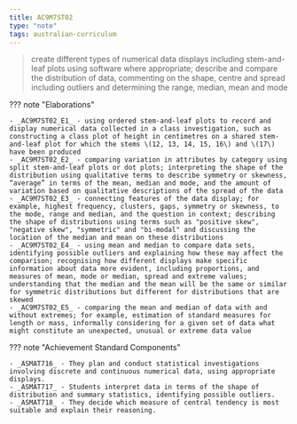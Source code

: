 ```yaml
---
title: AC9M7ST02
type: "note"
tags: australian-curriculum
---
```




> create different types of numerical data displays including stem-and-leaf plots using software where appropriate; describe and compare the distribution of data, commenting on the shape, centre and spread including outliers and determining the range, median, mean and mode

??? note "Elaborations"

	- _AC9M7ST02_E1_ - using ordered stem-and-leaf plots to record and display numerical data collected in a class investigation, such as constructing a class plot of height in centimetres on a shared stem-and-leaf plot for which the stems \(12, 13, 14, 15, 16\) and \(17\) have been produced
	- _AC9M7ST02_E2_ - comparing variation in attributes by category using split stem-and-leaf plots or dot plots; interpreting the shape of the distribution using qualitative terms to describe symmetry or skewness, “average” in terms of the mean, median and mode, and the amount of variation based on qualitative descriptions of the spread of the data
	- _AC9M7ST02_E3_ - connecting features of the data display; for example, highest frequency, clusters, gaps, symmetry or skewness, to the mode, range and median, and the question in context; describing the shape of distributions using terms such as "positive skew", "negative skew", "symmetric" and "bi-modal" and discussing the location of the median and mean on these distributions
	- _AC9M7ST02_E4_ - using mean and median to compare data sets, identifying possible outliers and explaining how these may affect the comparison; recognising how different displays make specific information about data more evident, including proportions, and measures of mean, mode or median, spread and extreme values; understanding that the median and the mean will be the same or similar for symmetric distributions but different for distributions that are skewed
	- _AC9M7ST02_E5_ - comparing the mean and median of data with and without extremes; for example, estimation of standard measures for length or mass, informally considering for a given set of data what might constitute an unexpected, unusual or extreme data value
??? note "Achievement Standard Components"

	- _ASMAT716_ - They plan and conduct statistical investigations involving discrete and continuous numerical data, using appropriate displays.
	- _ASMAT717_ - Students interpret data in terms of the shape of distribution and summary statistics, identifying possible outliers.
	- _ASMAT718_ - They decide which measure of central tendency is most suitable and explain their reasoning.


